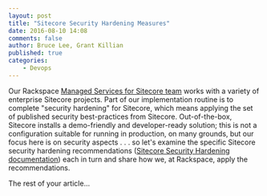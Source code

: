 ```yaml
---
layout: post
title: "Sitecore Security Hardening Measures"
date: 2016-08-10 14:08
comments: false
author: Bruce Lee, Grant Killian
published: true
categories:
    - Devops    
---
```

Our Rackspace [Managed Services for Sitecore team](https://www.rackspace.com/digital/sitecore) works with a variety of enterprise Sitecore projects.  Part of our implementation routine is to complete "security hardening" for Sitecore, which means applying the set of published security best-practices from Sitecore.  Out-of-the-box, Sitecore installs a demo-friendly and developer-ready solution; this is not a configuration suitable for running in production, on many grounds, but our focus here is on security aspects . . . so let's examine the specific Sitecore security hardening recommendations ([Sitecore Security Hardening documentation](https://doc.sitecore.net/sitecore_experience_platform/setting_up__maintaining/security_hardening)) each in turn and share how we, at Rackspace, apply the recommendations.

<!-- more -->

The rest of your article...

